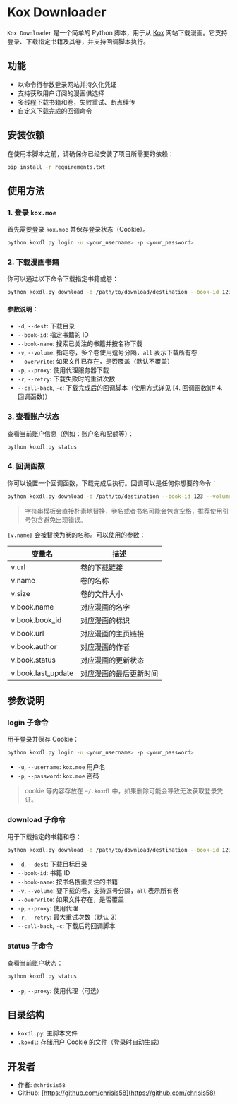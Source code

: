 # Kox Downloader

`Kox Downloader` 是一个简单的 Python 脚本，用于从 [Kox](https://kox.moe/) 网站下载漫画。它支持登录、下载指定书籍及其卷，并支持回调脚本执行。

## 功能

- 以命令行参数登录网站并持久化凭证
- 支持获取用户订阅的漫画供选择
- 多线程下载书籍和卷，失败重试、断点续传
- 自定义下载完成的回调命令

## 安装依赖

在使用本脚本之前，请确保你已经安装了项目所需要的依赖：

```bash
pip install -r requirements.txt
```

## 使用方法

### 1. 登录 `kox.moe`

首先需要登录 `kox.moe` 并保存登录状态（Cookie）。

```bash
python koxdl.py login -u <your_username> -p <your_password>
```

### 2. 下载漫画书籍

你可以通过以下命令下载指定书籍或卷：

```bash
python koxdl.py download -d /path/to/download/destination --book-id 123 --volume 1,2,3
```

#### 参数说明：

- `-d`, `--dest`: 下载目录
- `--book-id`: 指定书籍的 ID
- `--book-name`: 搜索已关注的书籍并按名称下载
- `-v`, `--volume`: 指定卷，多个卷使用逗号分隔，`all` 表示下载所有卷
- `--overwrite`: 如果文件已存在，是否覆盖（默认不覆盖）
- `-p`, `--proxy`: 使用代理服务器下载
- `-r`, `--retry`: 下载失败时的重试次数
- `--call-back`, `-c`: 下载完成后的回调脚本（使用方式详见 [4. 回调函数](# 4. 回调函数)）

### 3. 查看账户状态

查看当前账户信息（例如：账户名和配额等）：

```bash
python koxdl.py status
```

### 4. 回调函数

你可以设置一个回调函数，下载完成后执行。回调可以是任何你想要的命令：

```bash
python koxdl.py download -d /path/to/destination --book-id 123 --volume 1,2 --call-back "echo '{v.name} downloaded!'"
```

> 字符串模板会直接朴素地替换，卷名或者书名可能会包含空格，推荐使用引号包含避免出现错误。

`{v.name}` 会被替换为卷的名称。可以使用的参数：

| 变量名             | 描述                   |
| ------------------ | ---------------------- |
| v.url              | 卷的下载链接           |
| v.name             | 卷的名称               |
| v.size             | 卷的文件大小           |
| v.book.name        | 对应漫画的名字         |
| v.book.book_id     | 对应漫画的标识         |
| v.book.url         | 对应漫画的主页链接     |
| v.book.author      | 对应漫画的作者         |
| v.book.status      | 对应漫画的更新状态     |
| v.book.last_update | 对应漫画的最后更新时间 |


## 参数说明

### login 子命令

用于登录并保存 Cookie：

```bash
python koxdl.py login -u <your_username> -p <your_password>
```

- `-u`, `--username`: `kox.moe` 用户名
- `-p`, `--password`: `kox.moe` 密码

> cookie 等内容存放在 `~/.koxdl` 中，如果删除可能会导致无法获取登录凭证。

### download 子命令

用于下载指定的书籍和卷：

```bash
python koxdl.py download -d /path/to/download/destination --book-id 123 --volume 1,2
```

- `-d`, `--dest`: 下载目标目录
- `--book-id`: 书籍 ID
- `--book-name`: 按书名搜索关注的书籍
- `-v`, `--volume`: 要下载的卷，支持逗号分隔，`all` 表示所有卷
- `--overwrite`: 如果文件存在，是否覆盖
- `-p`, `--proxy`: 使用代理
- `-r`, `--retry`: 最大重试次数（默认 3）
- `--call-back`, `-c`: 下载后的回调脚本

### status 子命令

查看当前账户状态：

```bash
python koxdl.py status
```

- `-p`, `--proxy`: 使用代理（可选）

## 目录结构

- `koxdl.py`: 主脚本文件
- `.koxdl`: 存储用户 Cookie 的文件（登录时自动生成）

## 开发者

- 作者: `@chrisis58`
- GitHub: [https://github.com/chrisis58](https://github.com/chrisis58)
